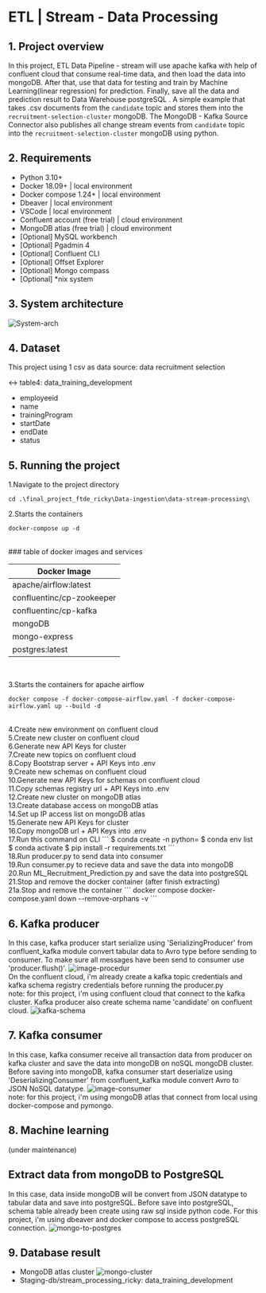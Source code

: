 # ETL | Stream - Data Processing

## 1. Project overview
In this project, ETL Data Pipeline - stream will use apache kafka with help of confluent cloud that consume real-time data, and then load the data into mongoDB.
After that, use that data for testing and train by Machine Learning(linear regression) for prediction.
Finally, save all the data and prediction result to Data Warehouse postgreSQL .
A simple example that takes .csv documents from the `candidate` topic and stores them into the `recruitment-selection-cluster` mongoDB.
The MongoDB - Kafka Source Connector also publishes all change stream events from `candidate` topic into the `recruitment-selection-cluster` mongoDB using python.

## 2. Requirements
  - Python 3.10+
  - Docker 18.09+ | local environment
  - Docker compose 1.24+ | local environment
  - Dbeaver | local environment
  - VSCode | local environment
  - Confluent account (free trial) | cloud environment
  - MongoDB atlas (free trial) | cloud environment
  - [Optional] MySQL workbench
  - [Optional] Pgadmin 4
  - [Optional] Confluent CLI
  - [Optional] Offset Explorer
  - [Optional] Mongo compass
  - [Optional] *nix system

## 3. System architecture
![System-arch](https://github.com/vnobets7/final_project_ftde_ricky/blob/main/Data-ingestion/data-stream-processing/images/Stream-processing-dataflow.PNG)

## 4. Dataset
This project using 1 csv as data source: data recruitment selection 

<-> table4: data_training_development
- employeeid
- name
- trainingProgram
- startDate
- endDate
- status

## 5. Running the project
1.Navigate to the project directory
```
cd .\final_project_ftde_ricky\Data-ingestion\data-stream-processing\
```	
2.Starts the containers
```
docker-compose up -d
```
<br>
### table of docker images and services

| Docker Image               | 
|----------------------------|
| apache/airflow:latest      |
| confluentinc/cp-zookeeper  |
| confluentinc/cp-kafka      |
| mongoDB                    |
| mongo-express              |
| postgres:latest            |

<br>

3.Starts the containers for apache airflow
```
docker compose -f docker-compose-airflow.yaml -f docker-compose-airflow.yaml up --build -d
```
<br>
4.Create new environment on confluent cloud
<br>
5.Create new cluster on confluent cloud
<br>
6.Generate new API Keys for cluster
<br>
7.Create new topics on confluent cloud
<br>
8.Copy Bootstrap server + API Keys into .env
<br>
9.Create new schemas on confluent cloud
<br>
10.Generate new API Keys for schemas on confluent cloud
<br>
11.Copy schemas registry url + API Keys into .env
<br>
12.Create new cluster on mongoDB atlas
<br>
13.Create database access on mongoDB atlas
<br>
14.Set up IP access list on mongoDB atlas
<br>
15.Generate new API Keys for cluster
<br>
16.Copy mongoDB url + API Keys into .env
<br>
17.Run this command on CLI
```
$ conda create -n <environment_name> python=<insert_version>
$ conda env list
$ conda activate <environment_name>
$ pip install -r requirements.txt
```
<br>
18.Run producer.py to send data into consumer
<br>
19.Run consumer.py to recieve data and save the data into mongoDB
<br>
20.Run ML_Recruitment_Prediction.py and save the data into postgreSQL
<br>
21.Stop and remove the docker container (after finish extracting)
<br>
21a.Stop and remove the container
```
docker compose docker-compose.yaml down --remove-orphans -v
```

## 6. Kafka producer
In this case, kafka producer start serialize using 'SerializingProducer' from confluent_kafka module convert tabular data to Avro type before sending to consumer.
To make sure all messages have been send to consumer use 'producer.flush()'.
![image-procedur](https://github.com/vnobets7/final_project_ftde_ricky/blob/main/Data-ingestion/data-stream-processing/images/SS-final-project-1.PNG)
<br>
On the confluent cloud, i'm already create a kafka topic credentials and kafka schema registry credentials before running the producer.py
<br>
note: for this project, i'm using confluent cloud that connect to the kafka cluster. Kafka producer also create schema name 'candidate' on confluent cloud.
![kafka-schema](https://github.com/vnobets7/final_project_ftde_ricky/blob/ftde-dev/Data-ingestion/data-stream-processing/images/SS-final-project-3-1.PNG)

## 7. Kafka consumer
In this case, kafka consumer receive all transaction data from producer on kafka cluster and save the data into mongoDB on noSQL mongoDB cluster.
Before saving into mongoDB, kafka consumer start deserialize using 'DeserializingConsumer' from confluent_kafka module convert Avro to JSON NoSQL datatype.
![image-consumer](https://github.com/vnobets7/final_project_ftde_ricky/blob/main/Data-ingestion/data-stream-processing/images/SS-final-project-2-1.PNG)
<br>
note: for this project, i'm using mongoDB atlas that connect from local using docker-compose and pymongo.

## 8. Machine learning 
(under maintenance)

## Extract data from mongoDB to PostgreSQL
In this case, data inside mongoDB will be convert from JSON datatype to tabular data and save into postgreSQL.
Before save into postgreSQL, schema table already been create using raw sql inside python code.
For this project, i'm using dbeaver and docker compose to access postgreSQL connection.
![mongo-to-postgres](https://github.com/vnobets7/final_project_ftde_ricky/blob/main/Data-ingestion/data-stream-processing/images/SS-final-project-5.PNG)

## 9. Database result
- MongoDB atlas cluster
![mongo-cluster](https://github.com/vnobets7/final_project_ftde_ricky/blob/main/Data-ingestion/data-stream-processing/images/SS-final-project-4.PNG)
- Staging-db/stream_processing_ricky: data_training_development
